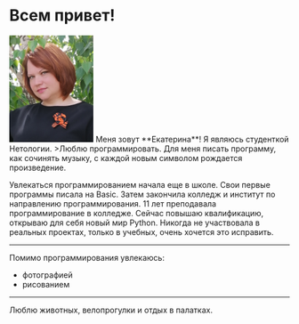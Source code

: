 # Всем привет!
<img src="фото.jpg" width="30%">
Меня зовут **Екатерина**! 
Я являюсь студенткой Нетологии. 
>Люблю программировать. Для меня писать программу, как сочинять музыку, с каждой новым символом рождается произведение.

Увлекаться программированием начала еще в школе. Свои первые программы писала на Basic. Затем закончила колледж и институт по направлению программирования. 11 лет преподавала программирование в колледже. Сейчас повышаю квалификацию, открываю для себя новый мир Python. Никогда не участвовала в реальных проектах, только в учебных, очень хочется это исправить. 
***
Помимо программирования увлекаюсь:
- фотографией 
- рисованием

***
Люблю животных, велопрогулки и отдых в палатках.
